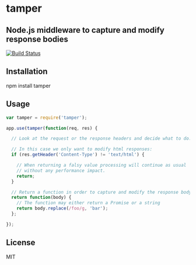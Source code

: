 # tamper
## Node.js middleware to capture and modify response bodies

[![Build Status](https://secure.travis-ci.org/fgnass/tamper.png)](http://travis-ci.org/fgnass/tamper)

## Installation

  npm install tamper

## Usage

```javascript
var tamper = require('tamper');

app.use(tamper(function(req, res) {

  // Look at the request or the response headers and decide what to do.

  // In this case we only want to modify html responses:
  if (res.getHeader('Content-Type') != 'text/html') {

    // When returning a falsy value processing will continue as usual
    // without any performance impact.
    return;
  }

  // Return a function in order to capture and modify the response body:
  return function(body) {
    // The function may either return a Promise or a string
    return body.replace(/foo/g, 'bar');
  };

});
```

## License

MIT